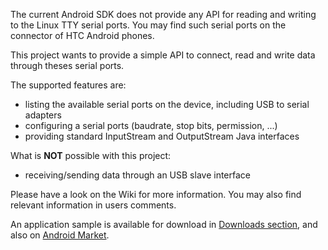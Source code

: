 The current Android SDK does not provide any API for reading and writing to the Linux TTY serial ports. You may find such serial ports on the connector of HTC Android phones.

This project wants to provide a simple API to connect, read and write data through theses serial ports.

The supported features are:
  * listing the available serial ports on the device, including USB to serial adapters
  * configuring a serial ports (baudrate, stop bits, permission, ...)
  * providing standard InputStream and OutputStream Java interfaces

What is **NOT** possible with this project:
  * receiving/sending data through an USB slave interface

Please have a look on the Wiki for more information.
You may also find relevant information in users comments.

An application sample is available for download in [Downloads section](http://code.google.com/p/android-serialport-api/downloads/list), and also on [Android Market](https://market.android.com/details?id=android_serialport_api.sample).